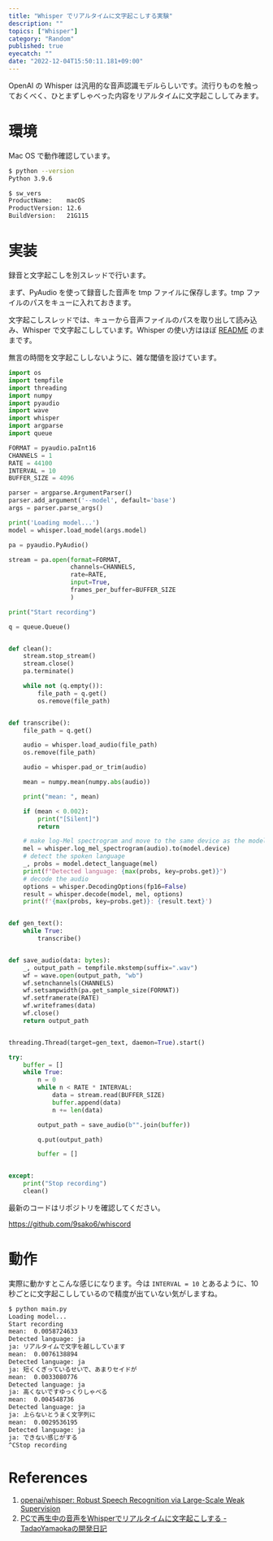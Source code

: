```yaml
---
title: "Whisper でリアルタイムに文字起こしする実験"
description: ""
topics: ["Whisper"]
category: "Random"
published: true
eyecatch: ""
date: "2022-12-04T15:50:11.181+09:00"
---
```


OpenAI の Whisper は汎用的な音声認識モデルらしいです。流行りものを触っておくべく、ひとまずしゃべった内容をリアルタイムに文字起こししてみます。

# 環境

Mac OS で動作確認しています。

```bash
$ python --version
Python 3.9.6

$ sw_vers
ProductName:    macOS
ProductVersion: 12.6
BuildVersion:   21G115
```

# 実装

録音と文字起こしを別スレッドで行います。

まず、PyAudio を使って録音した音声を tmp ファイルに保存します。tmp ファイルのパスをキューに入れておきます。

文字起こしスレッドでは、キューから音声ファイルのパスを取り出して読み込み、Whisper で文字起こししています。Whisper の使い方はほぼ
[README](https://github.com/openai/whisper#python-usage) のままです。

無言の時間を文字起こししないように、雑な閾値を設けています。

```python
import os
import tempfile
import threading
import numpy
import pyaudio
import wave
import whisper
import argparse
import queue

FORMAT = pyaudio.paInt16
CHANNELS = 1
RATE = 44100
INTERVAL = 10
BUFFER_SIZE = 4096

parser = argparse.ArgumentParser()
parser.add_argument('--model', default='base')
args = parser.parse_args()

print('Loading model...')
model = whisper.load_model(args.model)

pa = pyaudio.PyAudio()

stream = pa.open(format=FORMAT,
                 channels=CHANNELS,
                 rate=RATE,
                 input=True,
                 frames_per_buffer=BUFFER_SIZE
                 )

print("Start recording")

q = queue.Queue()


def clean():
    stream.stop_stream()
    stream.close()
    pa.terminate()

    while not (q.empty()):
        file_path = q.get()
        os.remove(file_path)


def transcribe():
    file_path = q.get()

    audio = whisper.load_audio(file_path)
    os.remove(file_path)

    audio = whisper.pad_or_trim(audio)

    mean = numpy.mean(numpy.abs(audio))

    print("mean: ", mean)

    if (mean < 0.002):
        print("[Silent]")
        return

    # make log-Mel spectrogram and move to the same device as the model
    mel = whisper.log_mel_spectrogram(audio).to(model.device)
    # detect the spoken language
    _, probs = model.detect_language(mel)
    print(f"Detected language: {max(probs, key=probs.get)}")
    # decode the audio
    options = whisper.DecodingOptions(fp16=False)
    result = whisper.decode(model, mel, options)
    print(f'{max(probs, key=probs.get)}: {result.text}')


def gen_text():
    while True:
        transcribe()


def save_audio(data: bytes):
    _, output_path = tempfile.mkstemp(suffix=".wav")
    wf = wave.open(output_path, "wb")
    wf.setnchannels(CHANNELS)
    wf.setsampwidth(pa.get_sample_size(FORMAT))
    wf.setframerate(RATE)
    wf.writeframes(data)
    wf.close()
    return output_path


threading.Thread(target=gen_text, daemon=True).start()

try:
    buffer = []
    while True:
        n = 0
        while n < RATE * INTERVAL:
            data = stream.read(BUFFER_SIZE)
            buffer.append(data)
            n += len(data)

        output_path = save_audio(b"".join(buffer))

        q.put(output_path)

        buffer = []


except:
    print("Stop recording")
    clean()
```

最新のコードはリポジトリを確認してください。

https://github.com/9sako6/whiscord

# 動作

実際に動かすとこんな感じになります。今は `INTERVAL = 10` とあるように、10秒ごとに文字起こししているので精度が出ていない気がしますね。

```bash
$ python main.py
Loading model...
Start recording
mean:  0.0058724633
Detected language: ja
ja: リアルタイムで文字を越ししています
mean:  0.0076138894
Detected language: ja
ja: 短くくぎっているせいで、あまりセイドが
mean:  0.0033080776
Detected language: ja
ja: 高くないですゆっくりしゃべる
mean:  0.004548736
Detected language: ja
ja: 上らないとうまく文字列に
mean:  0.0029536195
Detected language: ja
ja: できない感じがする
^CStop recording
```

# References

1. [openai/whisper: Robust Speech Recognition via Large-Scale Weak Supervision](https://github.com/openai/whisper#python-usage)
2. [PCで再生中の音声をWhisperでリアルタイムに文字起こしする - TadaoYamaokaの開発日記](https://tadaoyamaoka.hatenablog.com/entry/2022/10/15/175722)
